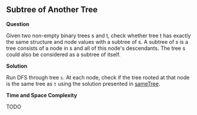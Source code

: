 <h2>Subtree of Another Tree</h2>

**Question**

Given two non-empty binary trees s and t, check whether tree t has exactly the same structure and node values with a subtree of s. A subtree of s is a tree consists of a node in s and all of this node's descendants. The tree s could also be considered as a subtree of itself.

**Solution**

Run DFS through tree ```s```. At each node, check if the tree rooted at that node is the same tree as ```t``` using the solution presented in [sameTree](../sameTree/sameTree.ts).

**Time and Space Complexity**

TODO
